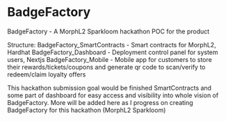 # BadgeFactory

BadgeFactory - A MorphL2 Sparkloom hackathon POC for the product

Structure:
BadgeFactory_SmartContracts - Smart contracts for MorphL2, Hardhat
BadgeFactory_Dashboard - Deployment control panel for system users, Nextjs
BadgeFactory_Mobile - Mobile app for customers to store their rewards/tickets/coupons and generate qr code to scan/verify to redeem/claim loyalty offers

This hackathon submission goal would be finished SmartContracts and some part of dashboard for easy access and visibility into whole vision of BadgeFactory.
More will be added here as I progress on creating BadgeFactory for this hackathon (MorphL2 Sparkloom)

